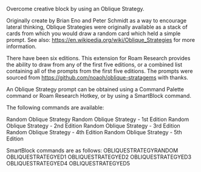 Overcome creative block by using an Oblique Strategy. 

Originally create by Brian Eno and Peter Schmidt as a way to encourage lateral thinking, Oblique Strategies were originally available as a stack of cards from which you would draw a random card which held a simple prompt. See also: https://en.wikipedia.org/wiki/Oblique_Strategies for more information.

There have been six editions. This extension for Roam Research provides the ability to draw from any of the first five editions, or a combined list containing all of the prompts from the first five editions. The prompts were sourced from https://github.com/noaoh/oblique-stratagems with thanks.

An Oblique Strategy prompt can be obtained using a Command Palette command or Roam Research Hotkey, or by using a SmartBlock command.

The following commands are available:

Random Oblique Strategy
Random Oblique Strategy - 1st Edition
Random Oblique Strategy - 2nd Edition
Random Oblique Strategy - 3rd Edition
Random Oblique Strategy - 4th Edition
Random Oblique Strategy - 5th Edition

SmartBlock commands are as follows:
OBLIQUESTRATEGYRANDOM
OBLIQUESTRATEGYED1
OBLIQUESTRATEGYED2
OBLIQUESTRATEGYED3
OBLIQUESTRATEGYED4
OBLIQUESTRATEGYED5
